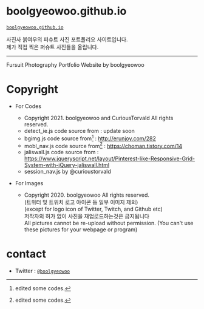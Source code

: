 # boolgyeowoo.github.io

  [```boolgyeowoo.github.io```](https://boolgyeowoo.github.io)   
  
  사진사 붉여우의 퍼슈트 사진 포트폴리오 사이트입니다.   
  제가 직접 찍은 퍼슈트 사진들을 올립니다.   


******

Fursuit Photography Portfolio Website by boolgyeowoo



# Copyright
* For Codes
    + Copyright 2021. boolgyeowoo and CuriousTorvald All rights reserved.
    + detect_ie.js code source from : update soon
    + bgimg.js code source from[^1] : <http://erunjoy.com/282>
    + mobl_nav.js code source from[^1] : <https://choman.tistory.com/14>
    + jaliswall.js code source from : <https://www.jqueryscript.net/layout/Pinterest-like-Responsive-Grid-System-with-jQuery-jaliswall.html>
    + session_nav.js by @curioustorvald
    
    [^1]: edited some codes.

* For Images   
    + Copyright 2020. boolgyeowoo All rights reserved.   
    (트위터 및 트위치 로고 아이콘 등 일부 이미지 제외)   
    (except for logo icon of Twitter, Twitch, and Github etc)   
      저작자의 허가 없이 사진을 재업로드하는것은 금지됩니다   
      All pictures cannot be re-upload without permission. (You can't use these pictures for your webpage or program)

# contact
   * Twitter : [```@boolgyeowoo```](https://twitter.com/boolgyeowoo)
